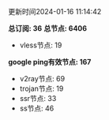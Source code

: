 更新时间2024-01-16 11:14:42

**总订阅: 36**
**总节点: 6406**
- vless节点: 19

**google ping有效节点: 167**
- v2ray节点: 69
- trojan节点: 19
- ssr节点: 33
- ss节点: 46
